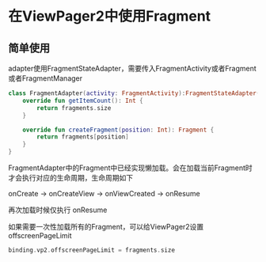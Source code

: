 # 在ViewPager2中使用Fragment

## 简单使用

adapter使用FragmentStateAdapter，需要传入FragmentActivity或者Fragment或者FragmentManager

```kotlin
class FragmentAdapter(activity: FragmentActivity):FragmentStateAdapter(activity){
    override fun getItemCount(): Int {
        return fragments.size
    }

    override fun createFragment(position: Int): Fragment {
        return fragments[position]
    }
}
```

FragmentAdapter中的Fragment中已经实现懒加载。会在加载当前Fragment时才会执行对应的生命周期，生命周期如下

onCreate -> onCreateView -> onViewCreated -> onResume

再次加载时候仅执行 onResume

如果需要一次性加载所有的Fragment，可以给ViewPager2设置 offscreenPageLimit

~~~kotlin
binding.vp2.offscreenPageLimit = fragments.size 
~~~

